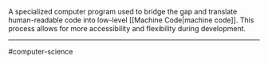 A specialized computer program used to bridge the gap and translate human-readable code into low-level [[Machine Code|machine code]]. This process allows for more accessibility and flexibility during development.

---
#computer-science 



